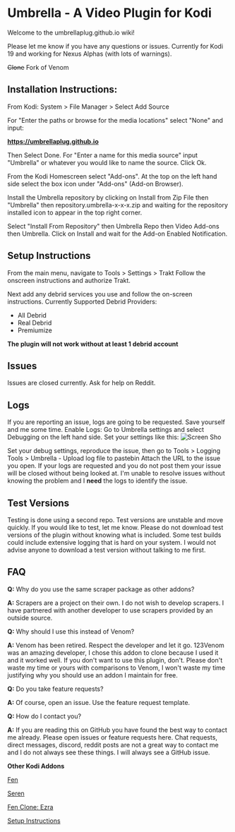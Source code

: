 # Umbrella - A Video Plugin for Kodi

Welcome to the umbrellaplug.github.io wiki!

Please let me know if you have any questions or issues. 
Currently for Kodi 19 and working for Nexus Alphas (with lots of warnings).

~~Clone~~ Fork of Venom

## Installation Instructions:
From Kodi:
System > File Manager > Select Add Source

For "Enter the paths or browse for the media locations" select "None" and input:

**https://umbrellaplug.github.io**

Then Select Done. For "Enter a name for this media source" input "Umbrella" or whatever you would like to name the source.
Click Ok.

From the Kodi Homescreen select "Add-ons".
At the top on the left hand side select the box icon under "Add-ons" (Add-on Browser).

Install the Umbrella repository by clicking on Install from Zip File then "Umbrella" then repository.umbrella-x-x-x.zip and waiting for the repository installed icon to appear in the top right corner.

Select "Install From Repository" then Umbrella Repo then Video Add-ons then Umbrella. Click on Install and wait for the Add-on Enabled Notification.

## Setup Instructions

From the main menu, navigate to Tools > Settings > Trakt
Follow the onscreen instructions and authorize Trakt.

Next add any debrid services you use and follow the on-screen instructions.
Currently Supported Debrid Providers:
- All Debrid
- Real Debrid
- Premiumize

**The plugin will not work without at least 1 debrid account**

## Issues
Issues are closed currently. Ask for help on Reddit.

## Logs
If you are reporting an issue, logs are going to be requested. Save yourself and me some time.
Enable Logs: Go to Umbrella settings and select Debugging on the left hand side.
Set your settings like this:
![Screen Sho](https://user-images.githubusercontent.com/107957815/177895894-eb3f68cb-cd83-4d05-b033-6588579f2ce5.png)

Set your debug settings, reproduce the issue, then go to Tools > Logging Tools > Umbrella - Upload log file to pastebin
Attach the URL to the issue you open.
If your logs are requested and you do not post them your issue will be closed without being looked at. I'm unable to resolve issues without knowing the problem and I **need** the logs to identify the issue.

## Test Versions
Testing is done using a second repo. Test versions are unstable and move quickly. If you would like to test, let me know. Please do not download test versions of the plugin without knowing what is included. Some test builds could include extensive logging that is hard on your system. I would not advise anyone to download a test version without talking to me first.

## FAQ

**Q:** Why do you use the same scraper package as other addons?

**A:** Scrapers are a project on their own. I do not wish to develop scrapers. I have partnered with another developer to use scrapers provided by an outside source.


**Q:** Why should I use this instead of Venom?

**A:** Venom has been retired. Respect the developer and let it go. 123Venom was an amazing developer, I chose this addon to clone because I used it and it worked well. If you don't want to use this plugin, don't. Please don't waste my time or yours with comparisons to Venom, I won't waste my time justifying why you should use an addon I maintain for free.


**Q:** Do you take feature requests?

**A:** Of course, open an issue. Use the feature request template.


**Q:** How do I contact you?

**A:** If you are reading this on GitHub you have found the best way to contact me already. Please open issues or feature requests here. Chat requests, direct messages, discord, reddit posts are not a great way to contact me and I do not always see these things. I will always see a GitHub issue.


**Other Kodi Addons**

[Fen](https://github.com/Tikipeter/repository.tikipeter)

[Seren](https://github.com/nixgates/)

[Fen Clone: Ezra](https://github.com/Ezra-Hubbard/)


[Setup Instructions](https://github.com/umbrellaplug/umbrellaplug.github.io/wiki#setup-instructions)
